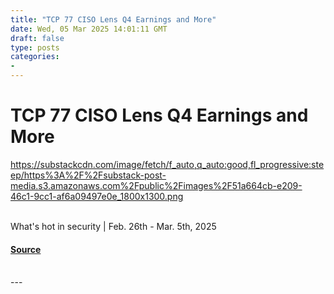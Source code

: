 ```yaml
---
title: "TCP 77 CISO Lens Q4 Earnings and More"
date: Wed, 05 Mar 2025 14:01:11 GMT
draft: false
type: posts
categories: 
- 
---
```

# TCP 77 CISO Lens Q4 Earnings and More
https://substackcdn.com/image/fetch/f_auto,q_auto:good,fl_progressive:steep/https%3A%2F%2Fsubstack-post-media.s3.amazonaws.com%2Fpublic%2Fimages%2F51a664cb-e209-46c1-9cc1-af6a09497e0e_1800x1300.png
<br/>

<br/>
What's hot in security | Feb. 26th - Mar. 5th, 2025

#### [Source](https://www.cybersecuritypulse.net/p/tcp-77-ciso-lens-q4-earnings-and)

<br/>
---
